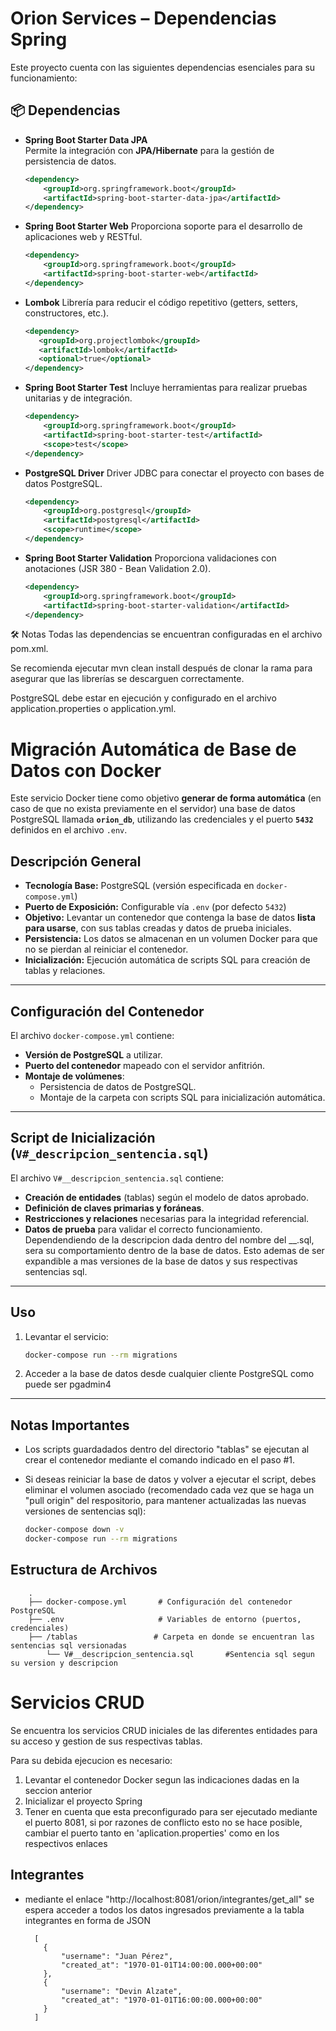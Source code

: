 
# Orion Services – Dependencias Spring

Este proyecto cuenta con las siguientes dependencias esenciales para su funcionamiento:

## 📦 Dependencias

- **Spring Boot Starter Data JPA**  
  Permite la integración con **JPA/Hibernate** para la gestión de persistencia de datos.
  ```xml
  <dependency>
      <groupId>org.springframework.boot</groupId>
      <artifactId>spring-boot-starter-data-jpa</artifactId>
  </dependency>
- **Spring Boot Starter Web**
Proporciona soporte para el desarrollo de aplicaciones web y RESTful.

  ```xml
  <dependency>
      <groupId>org.springframework.boot</groupId>
      <artifactId>spring-boot-starter-web</artifactId>
  </dependency>

- **Lombok**
Librería para reducir el código repetitivo (getters, setters, constructores, etc.).

   ```xml
  <dependency>
      <groupId>org.projectlombok</groupId>
      <artifactId>lombok</artifactId>
      <optional>true</optional>
  </dependency>
- **Spring Boot Starter Test**
Incluye herramientas para realizar pruebas unitarias y de integración.

  ```xml
  <dependency>
      <groupId>org.springframework.boot</groupId>
      <artifactId>spring-boot-starter-test</artifactId>
      <scope>test</scope>
  </dependency>
- **PostgreSQL Driver**
Driver JDBC para conectar el proyecto con bases de datos PostgreSQL.

    ```xml
    <dependency>
        <groupId>org.postgresql</groupId>
        <artifactId>postgresql</artifactId>
        <scope>runtime</scope>
    </dependency>
- **Spring Boot Starter Validation**
Proporciona validaciones con anotaciones (JSR 380 - Bean Validation 2.0).

    ````xml
    <dependency>
        <groupId>org.springframework.boot</groupId>
        <artifactId>spring-boot-starter-validation</artifactId>
    </dependency>
🛠️ Notas
Todas las dependencias se encuentran configuradas en el archivo pom.xml.

Se recomienda ejecutar mvn clean install después de clonar la rama para asegurar que las librerías se descarguen correctamente.

PostgreSQL debe estar en ejecución y configurado en el archivo application.properties o application.yml.

#  Migración Automática de Base de Datos con Docker

Este servicio Docker tiene como objetivo **generar de forma automática** (en caso de que no exista previamente en el servidor) una base de datos PostgreSQL llamada **`orion_db`**, utilizando las credenciales y el puerto **`5432`** definidos en el archivo `.env`.

##  Descripción General

- **Tecnología Base:** PostgreSQL (versión especificada en `docker-compose.yml`)
- **Puerto de Exposición:** Configurable vía `.env` (por defecto `5432`)
- **Objetivo:** Levantar un contenedor que contenga la base de datos **lista para usarse**, con sus tablas creadas y datos de prueba iniciales.
- **Persistencia:** Los datos se almacenan en un volumen Docker para que no se pierdan al reiniciar el contenedor.
- **Inicialización:** Ejecución automática de scripts SQL para creación de tablas y relaciones.

---

##  Configuración del Contenedor

El archivo `docker-compose.yml` contiene:

- **Versión de PostgreSQL** a utilizar.
- **Puerto del contenedor** mapeado con el servidor anfitrión.
- **Montaje de volúmenes**:
  - Persistencia de datos de PostgreSQL.
  - Montaje de la carpeta con scripts SQL para inicialización automática.

---

##  Script de Inicialización (`V#_descripcion_sentencia.sql`)

El archivo `V#__descripcion_sentencia.sql` contiene:

- **Creación de entidades** (tablas) según el modelo de datos aprobado.
- **Definición de claves primarias y foráneas**.
- **Restricciones y relaciones** necesarias para la integridad referencial.
- **Datos de prueba** para validar el correcto funcionamiento.
  Dependendiendo de la descripcion dada dentro del nombre del __.sql, sera su comportamiento dentro de la base de datos. Esto ademas de ser expandible a mas versiones de la base de datos y sus respectivas sentencias sql. 

---

##  Uso

1. Levantar el servicio:

    ```bash
    docker-compose run --rm migrations
    ```

2. Acceder a la base de datos desde cualquier cliente PostgreSQL como puede ser pgadmin4

---

##  Notas Importantes

- Los scripts guardadados dentro del directorio "tablas" se ejecutan al crear el contenedor mediante el comando indicado en el paso #1.
- Si deseas reiniciar la base de datos y volver a ejecutar el script, debes eliminar el volumen asociado (recomendado cada vez que se haga un "pull origin" del respositorio, para mantener actualizadas las nuevas versiones de sentencias sql):

    ```bash
    docker-compose down -v
    docker-compose run --rm migrations
    ```


##  Estructura de Archivos

  ```plaintext
      .
      ├── docker-compose.yml       # Configuración del contenedor PostgreSQL
      ├── .env                     # Variables de entorno (puertos, credenciales)
      ├── /tablas                 # Carpeta en donde se encuentran las sentencias sql versionadas
          └── V#__descripcion_sentencia.sql       #Sentencia sql segun su version y descripcion
  ```
#  Servicios CRUD

Se encuentra los servicios CRUD iniciales de las diferentes entidades para su acceso y gestion de sus respectivas tablas.

Para su debida ejecucion es necesario:
  1. Levantar el contenedor Docker segun las indicaciones dadas en la seccion anterior
  2. Inicializar el proyecto Spring
  3. Tener en cuenta que esta preconfigurado para ser ejecutado mediante el puerto 8081, si por razones de conflicto esto no se hace posible, cambiar el puerto tanto en 'aplication.properties' como en los respectivos enlaces

##  Integrantes
- mediante el enlace "http://localhost:8081/orion/integrantes/get_all" se espera acceder a todos los datos ingresados previamente a la tabla integrantes en forma de JSON
  ```Respuesta esperada con los datos iniciales de prueba
    [
      {
          "username": "Juan Pérez",
          "created_at": "1970-01-01T14:00:00.000+00:00"
      },
      {
          "username": "Devin Alzate",
          "created_at": "1970-01-01T16:00:00.000+00:00"
      }
    ]
  ```
